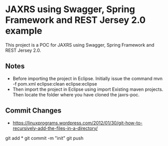JAXRS using Swagger, Spring Framework and REST Jersey 2.0 example
=================
This project is a POC for JAXRS using Swagger, Spring Framework and REST Jersey 2.0.

Notes
-------------

* Before importing the project in Eclipse. Initially issue the command mvn -f pom.xml eclipse:clean eclipse:eclipse
* Then import the project in Eclipse using import Existing maven projects. Then locate the folder where you have cloned the jaxrs-poc.


Commit Changes
--------------

* https://linuxprograms.wordpress.com/2012/01/30/git-how-to-recursively-add-the-files-in-a-directory/

git add *
git commit -m "init"
git push
